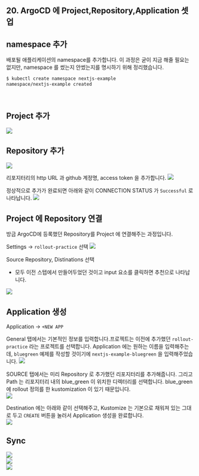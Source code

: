 ## 20. ArgoCD 에 Project,Repository,Application 셋업


## namespace 추가
배포될 애플리케이션의 namespace를 추가합니다. 이 과정은 굳이 지금 해줄 필요는 없지만, namespace 를 썼는지 안썼는지를 명시하기 위해 정리했습니다.
<br>
```bash
$ kubectl create namespace nextjs-example
namespace/nextjs-example created
```
<br>

## Project 추가
<img src="./img/SETUP-PROJECT-REPOSITORY-APPLICATION/1.png"/>
<br>

## Repository 추가
<img src="./img/SETUP-PROJECT-REPOSITORY-APPLICATION/2.png"/>
<br>

리포지터리의 http URL 과 github 계정명, access token 을 추가합니다.
<img src="./img/SETUP-PROJECT-REPOSITORY-APPLICATION/3.png"/>
<br>

정상적으로 추가가 완료되면 아래와 같이 CONNECTION STATUS 가 `Successful` 로 나타납니다.
<img src="./img/SETUP-PROJECT-REPOSITORY-APPLICATION/4.png"/>
<br>

## Project 에 Repository 연결
방금 ArgoCD에 등록했던 Repository를 Project 에 연결해주는 과정입니다.<br>

Settings → `rollout-practice` 선택
<img src="./img/SETUP-PROJECT-REPOSITORY-APPLICATION/5.png"/>
<br>

Source Repository, Distinations 선택
- 모두 이전 스텝에서 만들어두었던 것이고 input 요소를 클릭하면 추천으로 나타납니다.

<img src="./img/SETUP-PROJECT-REPOSITORY-APPLICATION/6.png"/>
<br>

## Application 생성 
Application → `+NEW APP` 

General 탭에서는 기본적인 정보를 입력합니다.프로젝트는 이전에 추가했던 `rollout-practice` 라는 프로젝트를 선택합니다. Application 에는 원하는 이름을 입력해주는데, `bluegreen` 예제를 작성할 것이기에 `nextjs-example-bluegreen` 을 입력해주었습니다.
<img src="./img/SETUP-PROJECT-REPOSITORY-APPLICATION/7.png"/>
<br>

SOURCE 탭에서는 미리 Repository 로 추가했던 리포지터리를 추가해줍니다.
그리고 Path 는 리포지터리 내의 blue_green 이 위치한 디렉터리를 선택합니다. blue_green 에 rollout 정의를 한 kustomization 이 있기 때문입니다.
<br>
<img src="./img/SETUP-PROJECT-REPOSITORY-APPLICATION/8.png"/>
<br>

Destination 에는 아래와 같이 선택해주고, Kustomize 는 기본으로 채워져 있는 그대로 두고 `CREATE` 버튼을 눌러서 Application 생성을 완료합니다.
<br>
<img src="./img/SETUP-PROJECT-REPOSITORY-APPLICATION/9.png"/>
<br>

## Sync

<img src="./img/SETUP-PROJECT-REPOSITORY-APPLICATION/10.png"/>
<br>

<img src="./img/SETUP-PROJECT-REPOSITORY-APPLICATION/11.png"/>
<br>

<img src="./img/SETUP-PROJECT-REPOSITORY-APPLICATION/12.png"/>
<br>

